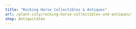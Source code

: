 ```yaml
---
title: "Rocking Horse Collectibles & Antiques"
url: /plant-city/rocking-horse-collectibles-und-antiques/
shop: Antiquitäten
---
```

